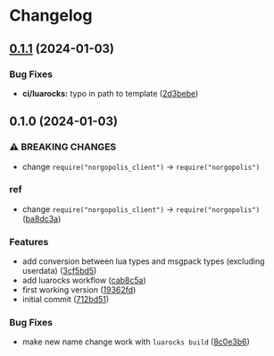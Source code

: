 # Changelog

## [0.1.1](https://github.com/nvim-neorg/norgopolis-client.lua/compare/v0.1.0...v0.1.1) (2024-01-03)


### Bug Fixes

* **ci/luarocks:** typo in path to template ([2d3bebe](https://github.com/nvim-neorg/norgopolis-client.lua/commit/2d3bebeb6b964fe6b4846c36f6861428e1ce7aaa))

## 0.1.0 (2024-01-03)


### ⚠ BREAKING CHANGES

* change `require("norgopolis_client")` -> `require("norgopolis")`

### ref

* change `require("norgopolis_client")` -&gt; `require("norgopolis")` ([ba8dc3a](https://github.com/nvim-neorg/norgopolis-client.lua/commit/ba8dc3ac4399d949b429900fbdcd96c823fc3466))


### Features

* add conversion between lua types and msgpack types (excluding userdata) ([3cf5bd5](https://github.com/nvim-neorg/norgopolis-client.lua/commit/3cf5bd5e3d283834392fbfb3ed0a210212340a28))
* add luarocks workflow ([cab8c5a](https://github.com/nvim-neorg/norgopolis-client.lua/commit/cab8c5ac1c1fbbfbdd73bca85c8c7a87f0e348fe))
* first working version ([19362fd](https://github.com/nvim-neorg/norgopolis-client.lua/commit/19362fdc013a9aa21154ea1fc76157a1d07a59c0))
* initial commit ([712bd51](https://github.com/nvim-neorg/norgopolis-client.lua/commit/712bd51cd10dba672f602c29b3eb5b0d873a8e16))


### Bug Fixes

* make new name change work with `luarocks build` ([8c0e3b6](https://github.com/nvim-neorg/norgopolis-client.lua/commit/8c0e3b68de0d76671ce0d9b59b57a94a26b3272c))
